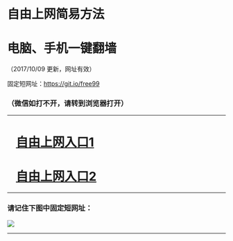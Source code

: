 ﻿# 自由上网简易方法

# 电脑、手机一键翻墙

（2017/10/09 更新，网址有效）

固定短网址：https://git.io/free99

### （微信如打不开，请转到浏览器打开）


***





# &nbsp;&nbsp; <a href="http://ft2074524385.fwq-tz-1001.info/fwqtz01.html?t=100900120136 " target="_blank">自由上网入口1</a>
# &nbsp;&nbsp; <a href="http://ft955818981.fwq-tz-1002.info/fwqtz02.html?t=1009001375 " target="_blank">自由上网入口2</a>
***

### 请记住下图中固定短网址：

<img src="https://s3-us-west-2.amazonaws.com/fwq-1001/yjfq-20170905okok.png" /> 


***

